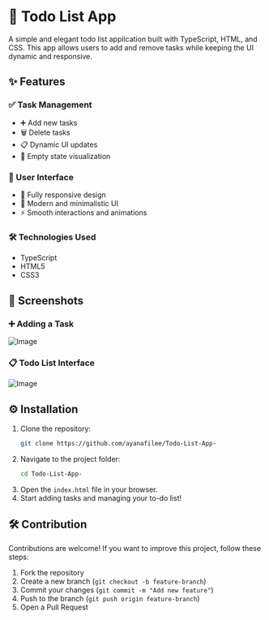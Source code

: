 # 📝 Todo List App

A simple and elegant todo list application built with TypeScript, HTML, and CSS. This app allows users to add and remove tasks while keeping the UI dynamic and responsive.

## ✨ Features

### ✅ Task Management
- ➕ Add new tasks
- 🗑️ Delete tasks
- 📋 Dynamic UI updates
- 🎉 Empty state visualization

### 🎨 User Interface
- 📱 Fully responsive design
- 🌈 Modern and minimalistic UI
- ⚡ Smooth interactions and animations

### 🛠️ Technologies Used
- TypeScript  
- HTML5  
- CSS3  

## 📸 Screenshots

### ➕ Adding a Task
![Image](https://github.com/user-attachments/assets/2dc374e3-29cf-45d5-9b73-89d64209f603)

### 📋 Todo List Interface
![Image](https://github.com/user-attachments/assets/ee1ecf4a-5758-4019-8644-373f475ad027)


## ⚙️ Installation

1. Clone the repository:
   ```bash
   git clone https://github.com/ayanafilee/Todo-List-App-
   ```
2. Navigate to the project folder:
   ```bash
   cd Todo-List-App-
   ```
3. Open the `index.html` file in your browser.
4. Start adding tasks and managing your to-do list!

## 🛠️ Contribution  
Contributions are welcome! If you want to improve this project, follow these steps:  
1. Fork the repository  
2. Create a new branch (`git checkout -b feature-branch`)  
3. Commit your changes (`git commit -m "Add new feature"`)  
4. Push to the branch (`git push origin feature-branch`)  
5. Open a Pull Request  

